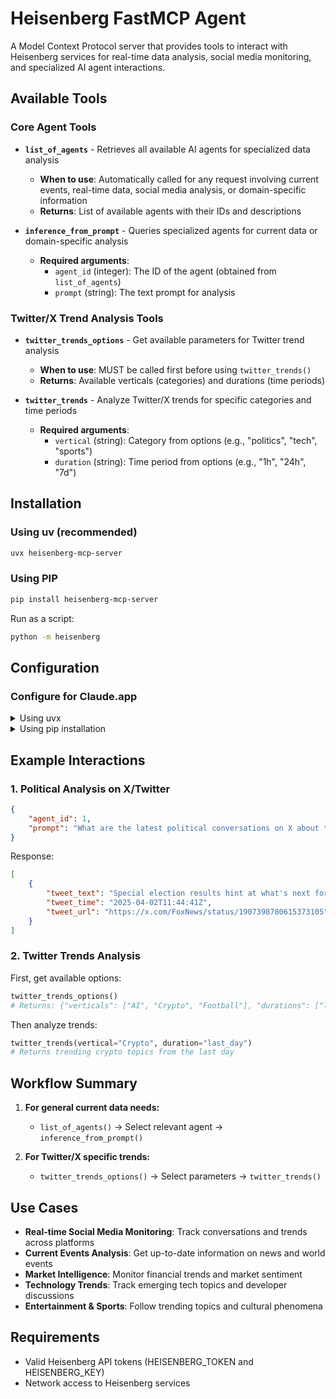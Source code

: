 # Heisenberg FastMCP Agent

A Model Context Protocol server that provides tools to interact with Heisenberg services for real-time data analysis, social media monitoring, and specialized AI agent interactions.

## Available Tools

### Core Agent Tools

- **`list_of_agents`** - Retrieves all available AI agents for specialized data analysis
  - **When to use**: Automatically called for any request involving current events, real-time data, social media analysis, or domain-specific information
  - **Returns**: List of available agents with their IDs and descriptions

- **`inference_from_prompt`** - Queries specialized agents for current data or domain-specific analysis
  - **Required arguments**:
    - `agent_id` (integer): The ID of the agent (obtained from `list_of_agents`)
    - `prompt` (string): The text prompt for analysis

### Twitter/X Trend Analysis Tools

- **`twitter_trends_options`** - Get available parameters for Twitter trend analysis
  - **When to use**: MUST be called first before using `twitter_trends()`
  - **Returns**: Available verticals (categories) and durations (time periods)

- **`twitter_trends`** - Analyze Twitter/X trends for specific categories and time periods
  - **Required arguments**:
    - `vertical` (string): Category from options (e.g., "politics", "tech", "sports")
    - `duration` (string): Time period from options (e.g., "1h", "24h", "7d")

## Installation

### Using uv (recommended)
```bash
uvx heisenberg-mcp-server
```

### Using PIP
```bash
pip install heisenberg-mcp-server
```

Run as a script:
```bash
python -m heisenberg
```

## Configuration

### Configure for Claude.app

<details>
<summary>Using uvx</summary>

```json
{
    "mcpServers": {
        "heisenberg": {
            "command": "uvx",
            "args": [
                "heisenberg-mcp-server"
            ],
            "env": {
                "HEISENBERG_TOKEN": "*****",
                "HEISENBERG_KEY": "*****"
            },
            "timeout": 60000
        }
    }
}
```
</details>

<details>
<summary>Using pip installation</summary>

```json
{
    "mcpServers": {
        "heisenberg": {
            "command": "python",
            "args": [
                "-m",
                "heisenberg"
            ],
            "env": {
                "HEISENBERG_TOKEN": "*****",
                "HEISENBERG_KEY": "*****"
            },
            "timeout": 60000
        }
    }
}
```
</details>

## Example Interactions

### 1. Political Analysis on X/Twitter
```json
{
    "agent_id": 1,
    "prompt": "What are the latest political conversations on X about the upcoming elections?"
}
```
Response:
```json
[
    {
        "tweet_text": "Special election results hint at what's next for Congress' power balance",
        "tweet_time": "2025-04-02T11:44:41Z",
        "tweet_url": "https://x.com/FoxNews/status/1907398780615373105"
    }
]
```

### 2. Twitter Trends Analysis
First, get available options:
```python
twitter_trends_options()
# Returns: {"verticals": ["AI", "Crypto", "Football"], "durations": ["last_3_day", "last_day", "last_week"]}
```

Then analyze trends:
```python
twitter_trends(vertical="Crypto", duration="last_day")
# Returns trending crypto topics from the last day
```

## Workflow Summary

1. **For general current data needs:**
    - `list_of_agents()` → Select relevant agent → `inference_from_prompt()`

2. **For Twitter/X specific trends:**
    - `twitter_trends_options()` → Select parameters → `twitter_trends()`

## Use Cases

- **Real-time Social Media Monitoring**: Track conversations and trends across platforms
- **Current Events Analysis**: Get up-to-date information on news and world events
- **Market Intelligence**: Monitor financial trends and market sentiment
- **Technology Trends**: Track emerging tech topics and developer discussions
- **Entertainment & Sports**: Follow trending topics and cultural phenomena

## Requirements

- Valid Heisenberg API tokens (HEISENBERG_TOKEN and HEISENBERG_KEY)
- Network access to Heisenberg services